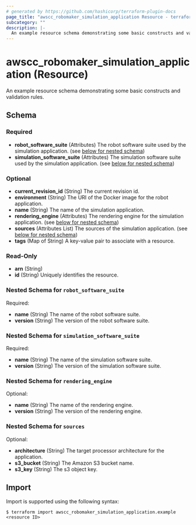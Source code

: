 ```yaml
---
# generated by https://github.com/hashicorp/terraform-plugin-docs
page_title: "awscc_robomaker_simulation_application Resource - terraform-provider-awscc"
subcategory: ""
description: |-
  An example resource schema demonstrating some basic constructs and validation rules.
---
```


# awscc_robomaker_simulation_application (Resource)

An example resource schema demonstrating some basic constructs and validation rules.



<!-- schema generated by tfplugindocs -->
## Schema

### Required

- **robot_software_suite** (Attributes) The robot software suite used by the simulation application. (see [below for nested schema](#nestedatt--robot_software_suite))
- **simulation_software_suite** (Attributes) The simulation software suite used by the simulation application. (see [below for nested schema](#nestedatt--simulation_software_suite))

### Optional

- **current_revision_id** (String) The current revision id.
- **environment** (String) The URI of the Docker image for the robot application.
- **name** (String) The name of the simulation application.
- **rendering_engine** (Attributes) The rendering engine for the simulation application. (see [below for nested schema](#nestedatt--rendering_engine))
- **sources** (Attributes List) The sources of the simulation application. (see [below for nested schema](#nestedatt--sources))
- **tags** (Map of String) A key-value pair to associate with a resource.

### Read-Only

- **arn** (String)
- **id** (String) Uniquely identifies the resource.

<a id="nestedatt--robot_software_suite"></a>
### Nested Schema for `robot_software_suite`

Required:

- **name** (String) The name of the robot software suite.
- **version** (String) The version of the robot software suite.


<a id="nestedatt--simulation_software_suite"></a>
### Nested Schema for `simulation_software_suite`

Required:

- **name** (String) The name of the simulation software suite.
- **version** (String) The version of the simulation software suite.


<a id="nestedatt--rendering_engine"></a>
### Nested Schema for `rendering_engine`

Optional:

- **name** (String) The name of the rendering engine.
- **version** (String) The version of the rendering engine.


<a id="nestedatt--sources"></a>
### Nested Schema for `sources`

Optional:

- **architecture** (String) The target processor architecture for the application.
- **s3_bucket** (String) The Amazon S3 bucket name.
- **s3_key** (String) The s3 object key.

## Import

Import is supported using the following syntax:

```shell
$ terraform import awscc_robomaker_simulation_application.example <resource ID>
```
